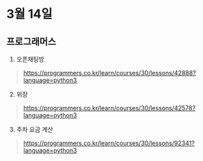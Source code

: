 3월 14일
===

프로그래머스
---

1. 오픈채팅방
>https://programmers.co.kr/learn/courses/30/lessons/42888?language=python3
2. 위장
>https://programmers.co.kr/learn/courses/30/lessons/42578?language=python3
3. 주차 요금 계산
>https://programmers.co.kr/learn/courses/30/lessons/92341?language=python3

